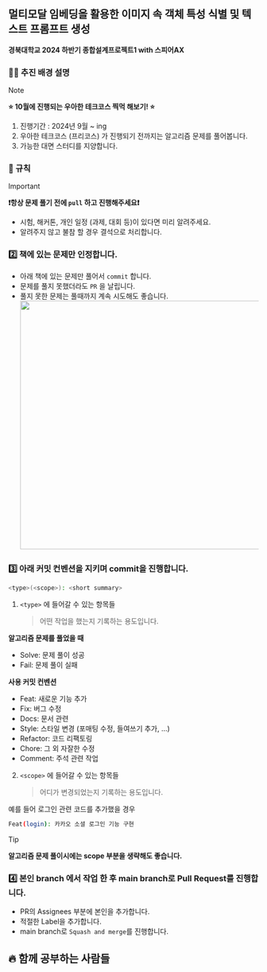 ## 멀티모달 임베딩을 활용한 이미지 속 객체 특성 식별 및 텍스트 프롬프트 생성

**경북대학교 2024 하반기 종합설계프로젝트1 with 스피어AX**

### 👩‍🔧 추진 배경 설명

> [!NOTE]
>
> **⭐️ 10월에 진행되는 우아한 테크코스 찍먹 해보기! ⭐️**
>
> 1. 진행기간 : 2024년 9월 ~ ing
> 2. 우아한 테크코스 (프리코스) 가 진행되기 전까지는 알고리즘 문제를 풀어봅니다.
> 3. 가능한 대면 스터디를 지양합니다.

### 📌 규칙

> [!IMPORTANT]
>
> **❗️항상 문제 풀기 전에 `pull` 하고 진행해주세요❗️**


- 시험, 해커톤, 개인 일정 (과제, 대회 등)이 있다면 미리 알려주세요.
- 알려주지 않고 불참 할 경우 결석으로 처리합니다.

### 2️⃣ 책에 있는 문제만 인정합니다.

- 아래 책에 있는 문제만 풀어서 `commit` 합니다.
- 문제를 풀지 못했더라도 `PR` 을 날립니다.
- 풀지 못한 문제는 풀때까지 계속 시도해도 좋습니다.
  <br />
  <img src="" width=500 />

### 3️⃣ 아래 커밋 컨벤션을 지키며 commit을 진행합니다.

```bash
<type>(<scope>): <short summary>
```

1. `<type>` 에 들어갈 수 있는 항목들
   > 어떤 작업을 했는지 기록하는 용도입니다.

**알고리즘 문제를 풀었을 때**

- Solve: 문제 풀이 성공
- Fail: 문제 풀이 실패

**사용 커밋 컨벤션**

- Feat: 새로운 기능 추가
- Fix: 버그 수정
- Docs: 문서 관련
- Style: 스타일 변경 (포매팅 수정, 들여쓰기 추가, …)
- Refactor: 코드 리팩토링
- Chore: 그 외 자잘한 수정
- Comment: 주석 관련 작업

2. `<scope>` 에 들어갈 수 있는 항목들
   > 어디가 변경되었는지 기록하는 용도입니다.

예를 들어 로그인 관련 코드를 추가했을 경우

```bash
Feat(login): 카카오 소셜 로그인 기능 구현
```

> [!TIP]
>
> **알고리즘 문제 풀이시에는 scope 부분을 생략해도 좋습니다.**

### 4️⃣ 본인 branch 에서 작업 한 후 main branch로 Pull Request를 진행합니다.

- PR의 Assignees 부분에 본인을 추가합니다.
- 적절한 Label을 추가합니다.
- main branch로 `Squash and merge`를 진행합니다.

## 🔥 함께 공부하는 사람들
